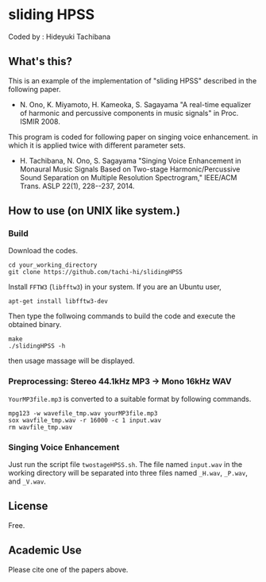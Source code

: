 sliding HPSS
============

Coded by : Hideyuki Tachibana


What's this?
------------
This is an example of the implementation of "sliding HPSS" described in the following paper.

* N. Ono, K. Miyamoto, H. Kameoka, S. Sagayama "A real-time equalizer of harmonic and percussive components in music signals" in Proc. ISMIR 2008.

This program is coded for following paper on singing voice enhancement.
in which it is applied twice with different parameter sets.
* H. Tachibana, N. Ono, S. Sagayama "Singing Voice Enhancement in Monaural Music Signals Based on Two-stage Harmonic/Percussive Sound Separation on Multiple Resolution Spectrogram," IEEE/ACM Trans. ASLP 22(1), 228--237, 2014.


How to use (on UNIX like system.)
---------------------------------

### Build

Download the codes.

	cd your_working_directory
	git clone https://github.com/tachi-hi/slidingHPSS

Install `FFTW3` (`libfftw3`) in your system. If you are an Ubuntu user,

	apt-get install libfftw3-dev

Then type the follwoing commands to build the code and execute the obtained binary.

	make
	./slidingHPSS -h

then usage massage will be displayed.

### Preprocessing: Stereo 44.1kHz MP3 -> Mono 16kHz WAV

`YourMP3file.mp3` is converted to a suitable format by following commands.

	mpg123 -w wavefile_tmp.wav yourMP3file.mp3
	sox wavfile_tmp.wav -r 16000 -c 1 input.wav
	rm wavfile_tmp.wav

### Singing Voice Enhancement

Just run the script file `twostageHPSS.sh`. The file named `input.wav` in the working directory will be separated into three files named `_H.wav`, `_P.wav`, and `_V.wav`.


License
-------
Free.

Academic Use
------------
Please cite one of the papers above.


